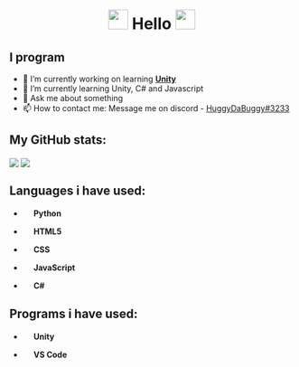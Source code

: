 <div align="center">
  <h1> <img src="https://media0.giphy.com/media/mGVKd9IwAp6rUIFEjN/source.gif" width="35px"> Hello <img src="https://media0.giphy.com/media/mGVKd9IwAp6rUIFEjN/source.gif" width="35px">
  </h1>
</div>

## I program

- 🔭 I’m currently working on learning [<b>Unity</b>](https://unity.com)
- 🌱 I’m currently learning Unity, C# and Javascript
- 💬 Ask me about something
- 📫 How to contact me: Message me on discord - [HuggyDaBuggy#3233](https://discord.com)
<!--
- 😄 Pronouns: Him / He
- ⚡ Fun fact: 
- 👯 I’m looking to collaborate on N/A
- 🤔 I’m looking for help with N/A
-->

## My GitHub stats:

<img align="center" src="https://github-readme-stats.vercel.app/api?username=HuggyDaBuggy&count_private=true&show_icons=true&theme=merko">

<img align="center" src="https://github-readme-stats.vercel.app/api/top-langs/?username=HuggyDaBuggy&layout=compact&theme=merko">

## Languages i have used:

- <img src="https://upload.wikimedia.org/wikipedia/commons/thumb/c/c3/Python-logo-notext.svg/1024px-Python-logo-notext.svg.png" height="15"> <b>Python</b>

- <img src="https://upload.wikimedia.org/wikipedia/commons/thumb/6/61/HTML5_logo_and_wordmark.svg/1200px-HTML5_logo_and_wordmark.svg.png" height="15"> <b>HTML5</b>

- <img src="https://cdn.iconscout.com/icon/free/png-512/css-118-569410.png" height="15"> <b>CSS</b>

- <img src="https://seeklogo.com/images/J/javascript-logo-8892AEFCAC-seeklogo.com.png" height="15"> <b>JavaScript</b>

- <img src="https://upload.wikimedia.org/wikipedia/commons/thumb/7/7a/C_Sharp_logo.svg/1200px-C_Sharp_logo.svg.png" height="15"> <b>C#</b>

## Programs i have used:

- <img src="https://cdn.freebiesupply.com/logos/large/2x/unity-69-logo-png-transparent.png" height="15"> <b>Unity</b>

- <img src="https://code.visualstudio.com/assets/favicon.ico" height="15"> <b>VS Code</b>
